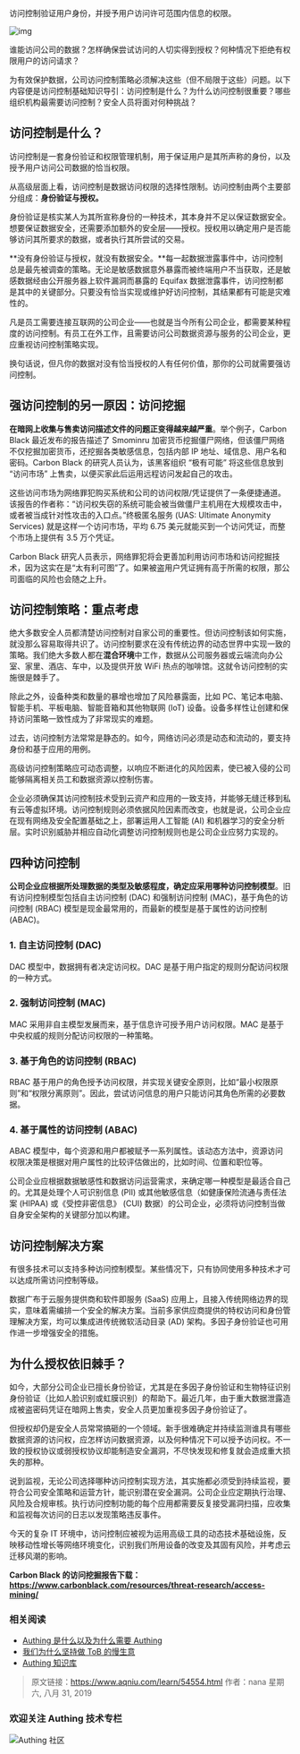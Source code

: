 访问控制验证用户身份，并授予用户访问许可范围内信息的权限。

<!-- more -->

![img](https://www.aqniu.com/wp-content/uploads/2019/08/bigstock-219048286_1200x-1.jpg)

谁能访问公司的数据？怎样确保尝试访问的人切实得到授权？何种情况下拒绝有权限用户的访问请求？

为有效保护数据，公司访问控制策略必须解决这些（但不局限于这些）问题。以下内容便是访问控制基础知识导引：访问控制是什么？为什么访问控制很重要？哪些组织机构最需要访问控制？安全人员将面对何种挑战？

## 访问控制是什么？

访问控制是一套身份验证和权限管理机制，用于保证用户是其所声称的身份，以及授予用户访问公司数据的恰当权限。

从高级层面上看，访问控制是数据访问权限的选择性限制。访问控制由两个主要部分组成：**身份验证与授权。**

身份验证是核实某人为其所宣称身份的一种技术，其本身并不足以保证数据安全。想要保证数据安全，还需要添加额外的安全层——授权。授权用以确定用户是否能够访问其所要求的数据，或者执行其所尝试的交易。

**没有身份验证与授权，就没有数据安全。**每一起数据泄露事件中，访问控制总是最先被调查的策略。无论是敏感数据意外暴露而被终端用户不当获取，还是敏感数据经由公开服务器上软件漏洞而暴露的 Equifax 数据泄露事件，访问控制都是其中的关键部分。只要没有恰当实现或维护好访问控制，其结果都有可能是灾难性的。

凡是员工需要连接互联网的公司企业——也就是当今所有公司企业，都需要某种程度的访问控制。有员工在外工作，且需要访问公司数据资源与服务的公司企业，更应重视访问控制策略实现。

换句话说，但凡你的数据对没有恰当授权的人有任何价值，那你的公司就需要强访问控制。

## 强访问控制的另一原因：访问挖掘

**在暗网上收集与售卖访问描述文件的问题正变得越来越严重**。举个例子，Carbon Black 最近发布的报告描述了 Smominru 加密货币挖掘僵尸网络，但该僵尸网络不仅挖掘加密货币，还挖掘各类敏感信息，包括内部 IP 地址、域信息、用户名和密码。Carbon Black 的研究人员认为，该黑客组织 “极有可能” 将这些信息放到 “访问市场” 上售卖，以便买家此后运用远程访问发起自己的攻击。

这些访问市场为网络罪犯购买系统和公司的访问权限/凭证提供了一条便捷通道。该报告的作者称：“访问权失窃的系统可能会被当做僵尸主机用在大规模攻击中，或者被当成针对性攻击的入口点。”终极匿名服务 (UAS: Ultimate Anonymity Services) 就是这样一个访问市场，平均 6.75 美元就能买到一个访问凭证，而整个市场上提供有 3.5 万个凭证。

Carbon Black 研究人员表示，网络罪犯将会更善加利用访问市场和访问挖掘技术，因为这实在是“太有利可图”了。如果被盗用户凭证拥有高于所需的权限，那公司面临的风险也会随之上升。

## 访问控制策略：重点考虑

绝大多数安全人员都清楚访问控制对自家公司的重要性。但访问控制该如何实施，就没那么容易取得共识了。访问控制要求在没有传统边界的动态世界中实现一致的策略。我们绝大多数人都在**混合环境**中工作，数据从公司服务器或云端流向办公室、家里、酒店、车中，以及提供开放 WiFi 热点的咖啡馆。这就令访问控制的实施很是棘手了。

除此之外，设备种类和数量的暴增也增加了风险暴露面，比如 PC、笔记本电脑、智能手机、平板电脑、智能音箱和其他物联网 (IoT) 设备。设备多样性让创建和保持访问策略一致性成为了非常现实的难题。

过去，访问控制方法常常是静态的。如今，网络访问必须是动态和流动的，要支持身份和基于应用的用例。

高级访问控制策略应可动态调整，以响应不断进化的风险因素，使已被入侵的公司能够隔离相关员工和数据资源以控制伤害。

企业必须确保其访问控制技术受到云资产和应用的一致支持，并能够无缝迁移到私有云等虚拟环境。访问控制规则必须依据风险因素而改变，也就是说，公司企业应在现有网络及安全配置基础之上，部署运用人工智能 (AI) 和机器学习的安全分析层。实时识别威胁并相应自动化调整访问控制规则也是公司企业应努力实现的。

## 四种访问控制

**公司企业应根据所处理数据的类型及敏感程度，确定应采用哪种访问控制模型**。旧有访问控制模型包括自主访问控制 (DAC) 和强制访问控制 (MAC)，基于角色的访问控制 (RBAC) 模型是现金最常用的，而最新的模型是基于属性的访问控制 (ABAC)。

### **1. 自主访问控制 (DAC)**

DAC 模型中，数据拥有者决定访问权。DAC 是基于用户指定的规则分配访问权限的一种方式。

### **2. 强制访问控制 (MAC)**

MAC 采用非自主模型发展而来，基于信息许可授予用户访问权限。MAC 是基于中央权威的规则分配访问权限的一种策略。

### **3. 基于角色的访问控制 (RBAC)**

RBAC 基于用户的角色授予访问权限，并实现关键安全原则，比如“最小权限原则”和“权限分离原则”。因此，尝试访问信息的用户只能访问其角色所需的必要数据。

### **4. 基于属性的访问控制 (ABAC)**

ABAC 模型中，每个资源和用户都被赋予一系列属性。该动态方法中，资源访问权限决策是根据对用户属性的比较评估做出的，比如时间、位置和职位等。

公司企业应根据数据敏感性和数据访问运营需求，来确定哪一种模型是最适合自己的。尤其是处理个人可识别信息 (PII) 或其他敏感信息（如健康保险流通与责任法案 (HIPAA) 或《受控非密信息》 (CUI) 数据）的公司企业，必须将访问控制当做自身安全架构的关键部分加以构建。

## 访问控制解决方案

有很多技术可以支持多种访问控制模型。某些情况下，只有协同使用多种技术才可以达成所需访问控制等级。

数据广布于云服务提供商和软件即服务 (SaaS) 应用上，且接入传统网络边界的现实，意味着需编排一个安全的解决方案。当前多家供应商提供的特权访问和身份管理解决方案，均可以集成进传统微软活动目录 (AD) 架构。多因子身份验证也可用作进一步增强安全的措施。

## 为什么授权依旧棘手？

如今，大部分公司企业已擅长身份验证，尤其是在多因子身份验证和生物特征识别身份验证（比如人脸识别或虹膜识别）的帮助下。最近几年，由于重大数据泄露造成被盗密码凭证在暗网上售卖，安全人员更加重视多因子身份验证了。

但授权却仍是安全人员常常搞砸的一个领域。新手很难确定并持续监测谁具有哪些数据资源的访问权，应怎样访问数据资源，以及何种情况下可以授予访问权。不一致的授权协议或弱授权协议却能制造安全漏洞，不尽快发现和修复就会造成重大损失的那种。

说到监视，无论公司选择哪种访问控制实现方法，其实施都必须受到持续监视，要符合公司安全策略和运营方针，能识别潜在安全漏洞。公司企业应定期执行治理、风险及合规审核。执行访问控制功能的每个应用都需要反复接受漏洞扫描，应收集和监视每次访问的日志以发现策略违反事件。

今天的复杂 IT 环境中，访问控制应被视为运用高级工具的动态技术基础设施，反映移动性增长等网络环境变化，识别我们所用设备的改变及其固有风险，并考虑云迁移风潮的影响。

**Carbon Black 的访问挖掘报告下载：https://www.carbonblack.com/resources/threat-research/access-mining/**



### **相关阅读**
* [Authing 是什么以及为什么需要 Authing](https://authing.cn/blog//Authing%E6%98%AF%E4%BB%80%E4%B9%88%E4%BB%A5%E5%8F%8A%E4%B8%BA%E4%BB%80%E4%B9%88%E9%9C%80%E8%A6%81Authing.html)
* [我们为什么坚持做 ToB 的慢生意](https://authing.cn/blog//我们为什么坚持做ToB的慢生意.html)
* [Authing 知识库](https://learn.authing.cn/authing/)


> 原文链接：https://www.aqniu.com/learn/54554.html 作者：nana 星期六, 八月 31, 2019

### 欢迎关注 Authing 技术专栏
![Authing 社区](https://cdn.authing.cn/blog/Authing_mini.jpg)